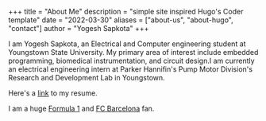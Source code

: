 +++
title = "About Me"
description = "simple site inspired Hugo's Coder template"
date = "2022-03-30"
aliases = ["about-us", "about-hugo", "contact"]
author = "Yogesh Sapkota"
+++

I am Yogesh Sapkota, an Electrical and Computer engineering student at Youngstown State University. My primary area of interest include embedded programming, biomedical instrumentation, and circuit design.I am currently an electrical engineering intern at Parker Hannifin's Pump Motor Division's Research and Development Lab in Youngstown.

Here's a [link](https://shorturl.at/cBKLO) to my resume. 

I am a huge [Formula 1](https://www.formula1.com/) and [FC Barcelona](https://www.fcbarcelona.com/en/) fan. 




